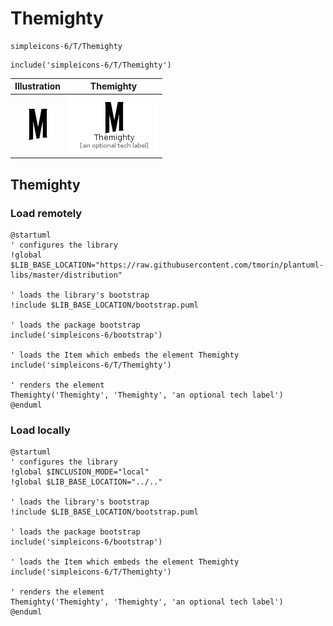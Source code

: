 # Themighty


```text
simpleicons-6/T/Themighty
```

```text
include('simpleicons-6/T/Themighty')
```



| Illustration | Themighty |
| :---: | :---: |
| ![illustration for Illustration](../../simpleicons-6/T/Themighty.png) | ![illustration for Themighty](../../simpleicons-6/T/Themighty.Local.png) |




## Themighty

### Load remotely
```plantuml
@startuml
' configures the library
!global $LIB_BASE_LOCATION="https://raw.githubusercontent.com/tmorin/plantuml-libs/master/distribution"

' loads the library's bootstrap
!include $LIB_BASE_LOCATION/bootstrap.puml

' loads the package bootstrap
include('simpleicons-6/bootstrap')

' loads the Item which embeds the element Themighty
include('simpleicons-6/T/Themighty')

' renders the element
Themighty('Themighty', 'Themighty', 'an optional tech label')
@enduml
```

### Load locally
```plantuml
@startuml
' configures the library
!global $INCLUSION_MODE="local"
!global $LIB_BASE_LOCATION="../.."

' loads the library's bootstrap
!include $LIB_BASE_LOCATION/bootstrap.puml

' loads the package bootstrap
include('simpleicons-6/bootstrap')

' loads the Item which embeds the element Themighty
include('simpleicons-6/T/Themighty')

' renders the element
Themighty('Themighty', 'Themighty', 'an optional tech label')
@enduml
```

